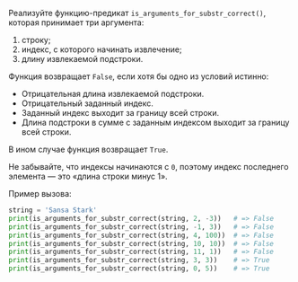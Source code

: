 Реализуйте функцию-предикат `is_arguments_for_substr_correct()`, которая принимает три аргумента:

1. строку;
2. индекс, с которого начинать извлечение;
3. длину извлекаемой подстроки.

Функция возвращает `False`, если хотя бы одно из условий истинно:

* Отрицательная длина извлекаемой подстроки.
* Отрицательный заданный индекс.
* Заданный индекс выходит за границу всей строки.
* Длина подстроки в сумме с заданным индексом выходит за границу всей строки.

В ином случае функция возвращает `True`.

Не забывайте, что индексы начинаются с `0`, поэтому индекс последнего элемента — это «длина строки минус 1».

Пример вызова:

```python
string = 'Sansa Stark'
print(is_arguments_for_substr_correct(string, 2, -3))   # => False
print(is_arguments_for_substr_correct(string, -1, 3))   # => False
print(is_arguments_for_substr_correct(string, 4, 100))  # => False
print(is_arguments_for_substr_correct(string, 10, 10))  # => False
print(is_arguments_for_substr_correct(string, 11, 1))   # => False
print(is_arguments_for_substr_correct(string, 3, 3))    # => True
print(is_arguments_for_substr_correct(string, 0, 5))    # => True
```

